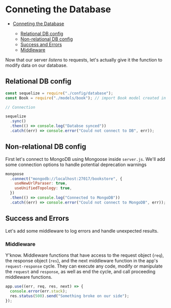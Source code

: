 # Conneting the Database

<!--toc:start-->

- [Conneting the Database](#conneting-the-database)

  - [Relational DB config](#relational-db-config)
  - [Non-relational DB config](#non-relational-db-config)
  - [Success and Errors](#success-and-errors)
  - [Middleware](#middleware)

  <!--toc:end-->

Now that our server _listens_ to requests,
let's actually give it the function to modify data on our database.

## Relational DB config

```javascript
const sequelize = require("./config/database");
const Book = require("./models/book"); // import Book model created in the prev section

// Connection

sequelize
  .sync()
  .then(() => console.log("Databse synced"))
  .catch((err) => console.error("Could not connect to DB", err));
```

## Non-relational DB config

First let's connect to MongoDB using Mongoose inside `server.js`.
We'll add some connection options to handle potential deprecation warnings

```javascript
mongoose
  .connect("mongodb://localhost:27017/bookstore", {
    useNewUrlParaser: true,
    useUnifiedTopology: true,
  })
  .then(() => console.log("Connected to MongoDB"))
  .catch((err) => console.error("Could not connect to MongoDB", err));
```

## Success and Errors

Let's add some middleware to log errors and handle unexpected results.

### Middleware

Y'know.
Middleware functions that have access to the request object (`req`),
the response object (`res`),
and the next middleware function in the app's `request-response` cycle.
They can execute any code, modify or manipulate the `request` and `response`,
as well as end the cycle, and call proceeding middleware functions.

```javascript
app.use((err, req, res, next) => {
  console.error(err.stack);
  res.status(500).send("Something broke on our side");
});
```
